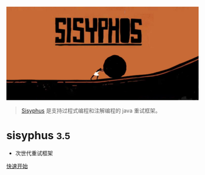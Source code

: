 <!-- _coverpage.md -->

![logo](img/sisyphus.jpg)

> [Sisyphus](https://github.com/houbb/sisyphus) 是支持过程式编程和注解编程的 java 重试框架。

# sisyphus <small>3.5</small>

- 次世代重试框架

[快速开始](/guide)